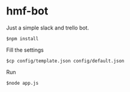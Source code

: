 # hmf-bot
Just a simple slack and trello bot.

```
$npm install
```

Fill the settings

```
$cp config/template.json config/default.json
```

Run

```
$node app.js
```
